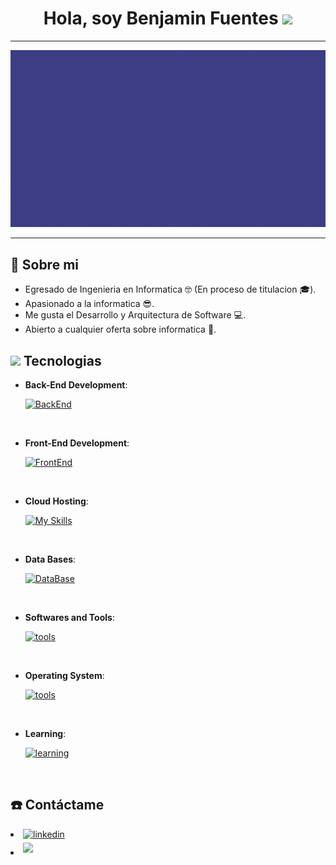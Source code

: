 <h1 align="center"><b>Hola, soy Benjamin Fuentes </b><img src="https://media.giphy.com/media/hvRJCLFzcasrR4ia7z/giphy.gif" width="35"></h1>

---

<p align="center">
  <img src="https://github.com/Benjamininfo/Image/blob/main/Banner%20Github.gif" alt="Banner">
</p>

---

## **🧮 Sobre mi**

- Egresado de Ingenieria en Informatica 🤓 (En proceso de titulacion 🎓).
- Apasionado a la informatica 😎.
- Me gusta el Desarrollo y Arquitectura de Software 💻.
- Abierto a cualquier oferta sobre informatica 🙂.

## <img src="https://media2.giphy.com/media/QssGEmpkyEOhBCb7e1/giphy.gif?cid=ecf05e47a0n3gi1bfqntqmob8g9aid1oyj2wr3ds3mg700bl&rid=giphy.gif" width ="25"><b> Tecnologias</b>
<p align="center">
  
  - **Back-End Development**:
  
    [![BackEnd](https://skillicons.dev/icons?i=java,spring,python,django,kotlin)](https://skillicons.dev)

  <br>

  - **Front-End Development**:
    
    [![FrontEnd](https://skillicons.dev/icons?i=js,html,css,react,vite,bootstrap)](https://skillicons.dev)

   <br>

   - **Cloud Hosting**:
     
      [![My Skills](https://skillicons.dev/icons?i=aws)](https://skillicons.dev)
    
  <br>
   
   - **Data Bases**:
     
      [![DataBase](https://skillicons.dev/icons?i=mysql,postgres,firebase)](https://skillicons.dev)

  <br>

  - **Softwares and Tools**:
    
    [![tools](https://skillicons.dev/icons?i=postman,selenium,visualstudio,idea,androidstudio,docker,kubernetes,git,github)](https://skillicons.dev)

  <br>
  
  - **Operating System**:

    [![tools](https://skillicons.dev/icons?i=windows,ubuntu,kali)](https://skillicons.dev)
    
  <br>
  
  - **Learning**:
    
    [![learning](https://skillicons.dev/icons?i=laravel,php,azure,redux,tailwind,nextjs)](https://skillicons.dev)

  <br>

  ## <b> ☎️ Contáctame </b>
  <li>
  <a href="https://www.linkedin.com/in/benjamin-fuentes-35637b25b" target="_blank">
  <img src="https://img.shields.io/badge/linkedin:  benjamin-%2300acee.svg?color=405DE6&style=for-the-badge&logo=linkedin&logoColor=white" alt=linkedin style="margin-bottom: 5px;"/>
  </a>
  </li>
  
  <li>
  <a href="mailto:b.fuentesinf@gmail.com" target="_blank">
  <img src="https://img.shields.io/badge/gmail:  b.fuentesinf@gmail.com-%23EA4335.svg?style=for-the-badge&logo=gmail&logoColor=white" t=mail style="margin-bottom: 5px;" />
  </a>
  </li>
  
</p>
